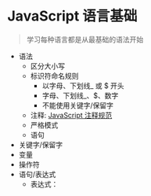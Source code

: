 

# JavaScript 语言基础

> 学习每种语言都是从最基础的语法开始

- 语法
  - 区分大小写
  - 标识符命名规则
    - 以字母、下划线_ 或 $ 开头
    - 字母、下划线_、$、数字
    - 不能使用关键字/保留字
  - 注释: [JavaScript 注释规范](!./../../comment.md)
  - 严格模式
  - 语句
- 关键字/保留字
- 变量
- 操作符
- 语句/表达式
  - 表达式：